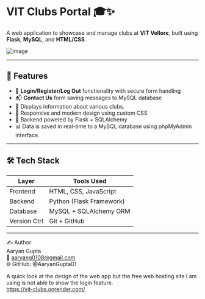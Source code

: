 # VIT Clubs Portal 🎓✨

A web application to showcase and manage clubs at **VIT Vellore**, built using **Flask**, **MySQL**, and **HTML/CSS**.

![image](https://github.com/user-attachments/assets/95f8a25f-0835-4c33-a72f-51817291f3a4)


---

## 📌 Features

- 🔐 **Login/Register/Log Out** functionality with secure form handling
- 📬 **Contact Us** form saving messages to MySQL database
- 📁 Displays information about various clubs.
- 🎨 Responsive and modern design using custom CSS
- 🧠 Backend powered by Flask + SQLAlchemy
- 📊 Data is saved in real-time to a MySQL database using phpMyAdmin interface.


---

## 🛠️ Tech Stack

| Layer        | Tools Used              |
|--------------|--------------------------|
| Frontend     | HTML, CSS, JavaScript    |
| Backend      | Python (Flask Framework) |
| Database     | MySQL + SQLAlchemy ORM   |
| Version Ctrl | Git + GitHub             |

---

✍️ Author <br>
Aaryan Gupta <br>
📧 aaryang0108@gmail.com <br>
🌐 GitHub: @AaryanGupta01 <br>

A quick look at the design of the web app but the free web hosting site I am using is not able to show the login feature.<br> 
https://vit-clubs.onrender.com/


